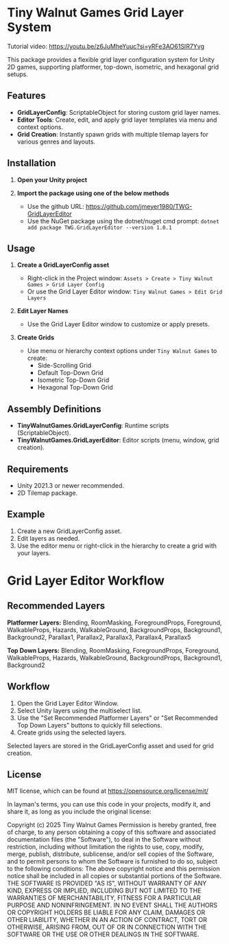 # Tiny Walnut Games Grid Layer System

Tutorial video: https://youtu.be/z6JuMheYuuc?si=yRFe3AO61SIR7Yvg

This package provides a flexible grid layer configuration system for Unity 2D games, supporting platformer, top-down, isometric, and hexagonal grid setups.

## Features

- **GridLayerConfig**: ScriptableObject for storing custom grid layer names.
- **Editor Tools**: Create, edit, and apply grid layer templates via menu and context options.
- **Grid Creation**: Instantly spawn grids with multiple tilemap layers for various genres and layouts.

## Installation

1. **Open your Unity project**

2. **Import the package using one of the below methods**
   - Use the github URL: https://github.com/jmeyer1980/TWG-GridLayerEditor
   - Use the NuGet package using the dotnet/nuget cmd prompt: `dotnet add package TWG.GridLayerEditor --version 1.0.1`

## Usage

1. **Create a GridLayerConfig asset**  
   - Right-click in the Project window: `Assets > Create > Tiny Walnut Games > Grid Layer Config`
   - Or use the Grid Layer Editor window: `Tiny Walnut Games > Edit Grid Layers`

2. **Edit Layer Names**  
   - Use the Grid Layer Editor window to customize or apply presets.

3. **Create Grids**  
   - Use menu or hierarchy context options under `Tiny Walnut Games` to create:
     - Side-Scrolling Grid
     - Default Top-Down Grid
     - Isometric Top-Down Grid
     - Hexagonal Top-Down Grid

## Assembly Definitions

- **TinyWalnutGames.GridLayerConfig**: Runtime scripts (ScriptableObject).
- **TinyWalnutGames.GridLayerEditor**: Editor scripts (menu, window, grid creation).

## Requirements

- Unity 2021.3 or newer recommended.
- 2D Tilemap package.

## Example

1. Create a new GridLayerConfig asset.
2. Edit layers as needed.
3. Use the editor menu or right-click in the hierarchy to create a grid with your layers.

# Grid Layer Editor Workflow

## Recommended Layers

**Platformer Layers:**
Blending, RoomMasking, ForegroundProps, Foreground, WalkableProps, Hazards, WalkableGround, BackgroundProps, Background1, Background2, Parallax1, Parallax2, Parallax3, Parallax4, Parallax5

**Top Down Layers:**
Blending, RoomMasking, ForegroundProps, Foreground, WalkableProps, Hazards, WalkableGround, BackgroundProps, Background1, Background2

## Workflow

1. Open the Grid Layer Editor Window.
2. Select Unity layers using the multiselect list.
3. Use the "Set Recommended Platformer Layers" or "Set Recommended Top Down Layers" buttons to quickly fill selections.
4. Create grids using the selected layers.

Selected layers are stored in the GridLayerConfig asset and used for grid creation.

## License

MIT license, which can be found at https://opensource.org/license/mit/

In layman's terms, you can use this code in your projects, modify it, and share it, as long as you include the original license:

Copyright (c) 2025 Tiny Walnut Games
Permission is hereby granted, free of charge, to any person obtaining a copy
of this software and associated documentation files (the "Software"),
to deal in the Software without restriction, including without limitation the rights to use,
copy, modify, merge, publish, distribute, sublicense, and/or sell copies of the Software,
and to permit persons to whom the Software is furnished to do so, subject to the following conditions:
The above copyright notice and this permission notice shall be included in all copies or substantial portions of the Software.
THE SOFTWARE IS PROVIDED "AS IS", WITHOUT WARRANTY OF ANY KIND, EXPRESS OR IMPLIED,
INCLUDING BUT NOT LIMITED TO THE WARRANTIES OF MERCHANTABILITY, FITNESS FOR A PARTICULAR
PURPOSE AND NONINFRINGEMENT. IN NO EVENT SHALL THE AUTHORS OR COPYRIGHT HOLDERS BE LIABLE
FOR ANY CLAIM, DAMAGES OR OTHER LIABILITY, WHETHER IN AN ACTION OF CONTRACT, TORT OR OTHERWISE,
ARISING FROM, OUT OF OR IN CONNECTION WITH THE SOFTWARE OR THE USE OR OTHER DEALINGS IN THE SOFTWARE.

